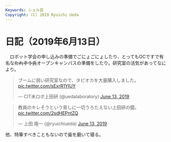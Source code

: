 ```yaml
---
Keywords: シェル芸
Copyright: (C) 2019 Ryuichi Ueda
---
```


# 日記（2019年6月13日） 

　ロボット学会の申し込みの準備でごにょごにょしたり、とってもOCですで有名な~~たれぞう氏~~オープンキャンパスの準備をしたり。研究室の活気があってなにより。

<blockquote class="twitter-tweet" data-partner="tweetdeck"><p lang="ja" dir="ltr">ブームに弱い研究室なので、タピオカを大量購入しました。 <a href="https://t.co/sExrR1YIUY">pic.twitter.com/sExrR1YIUY</a></p>&mdash; CIT未ロボ上田研 (@uedalaboratory) <a href="https://twitter.com/uedalaboratory/status/1139034283299835906?ref_src=twsrc%5Etfw">June 13, 2019</a></blockquote>
<script async src="https://platform.twitter.com/widgets.js" charset="utf-8"></script>


<blockquote class="twitter-tweet" data-partner="tweetdeck"><p lang="ja" dir="ltr">教員のキレそうという脅しに一切うろたえない上田研の鏡。 <a href="https://t.co/2sdHEPntZQ">pic.twitter.com/2sdHEPntZQ</a></p>&mdash; 上田 隆一 (@ryuichiueda) <a href="https://twitter.com/ryuichiueda/status/1139077915633541120?ref_src=twsrc%5Etfw">June 13, 2019</a></blockquote>
<script async src="https://platform.twitter.com/widgets.js" charset="utf-8"></script>


他、特筆すべきこともないので歯を磨いて寝る。
